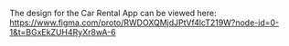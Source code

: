 The design for the Car Rental App can be viewed here:  
https://www.figma.com/proto/RWDOXQMjdJPtVf4lcT219W?node-id=0-1&t=BGxEkZUH4RyXr8wA-6

